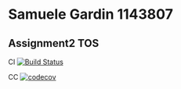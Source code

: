 # Samuele Gardin 1143807
## Assignment2 TOS


CI
[![Build Status](https://travis-ci.org/Smule97/Assignment_2_TOS_1143807.svg?branch=master)](https://travis-ci.org/Smule97/Assignment_2_TOS_1143807)

CC
[![codecov](https://codecov.io/gh/Smule97/Assignment_2_TOS_1143807/branch/master/graph/badge.svg)](https://codecov.io/gh/Smule97/Assignment_2_TOS_1143807)
